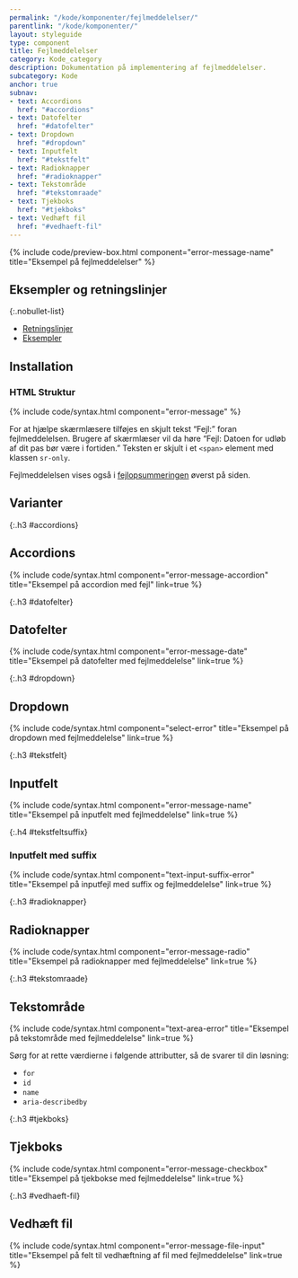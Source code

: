 ```yaml
---
permalink: "/kode/komponenter/fejlmeddelelser/"
parentlink: "/kode/komponenter/"
layout: styleguide
type: component
title: Fejlmeddelelser
category: Kode_category
description: Dokumentation på implementering af fejlmeddelelser.
subcategory: Kode
anchor: true
subnav:
- text: Accordions
  href: "#accordions"
- text: Datofelter
  href: "#datofelter"
- text: Dropdown
  href: "#dropdown"
- text: Inputfelt
  href: "#tekstfelt"
- text: Radioknapper
  href: "#radioknapper"
- text: Tekstområde
  href: "#tekstomraade"
- text: Tjekboks
  href: "#tjekboks"
- text: Vedhæft fil
  href: "#vedhaeft-fil"
---
```


{% include code/preview-box.html component="error-message-name" title="Eksempel på fejlmeddelelser" %}

## Eksempler og retningslinjer

{:.nobullet-list}
- <a href="/komponenter/fejlmeddelelser/#retningslinjer">Retningslinjer</a>
- <a href="/komponenter/fejlmeddelelser/">Eksempler</a>

## Installation

### HTML Struktur

{% include code/syntax.html component="error-message" %}

For at hjælpe skærmlæsere tilføjes en skjult tekst “Fejl:” foran fejlmeddelelsen. Brugere af skærmlæser vil da høre “Fejl: Datoen for udløb af dit pas bør være i fortiden.”
Teksten er skjult i et `<span>` element med klassen `sr-only`.

Fejlmeddelelsen vises også i <a href="/kode/komponenter/fejlopsummering/">fejlopsummeringen</a> øverst på siden.

## Varianter

{:.h3 #accordions}
## Accordions

{% include code/syntax.html component="error-message-accordion" title="Eksempel på accordion med fejl" link=true %}
 
{:.h3 #datofelter}
## Datofelter

{% include code/syntax.html component="error-message-date" title="Eksempel på datofelter med fejlmeddelelse" link=true %}

{:.h3 #dropdown}
## Dropdown

{% include code/syntax.html component="select-error" title="Eksempel på dropdown med fejlmeddelelse" link=true %}

{:.h3 #tekstfelt}
## Inputfelt

{% include code/syntax.html component="error-message-name" title="Eksempel på inputfelt med fejlmeddelelse" link=true %}

{:.h4 #tekstfeltsuffix}
### Inputfelt med suffix

{% include code/syntax.html component="text-input-suffix-error" title="Eksempel på inputfejl med suffix og fejlmeddelelse" link=true %}

{:.h3 #radioknapper}
## Radioknapper

{% include code/syntax.html component="error-message-radio" title="Eksempel på radioknapper med fejlmeddelelse" link=true %}

{:.h3 #tekstomraade}
## Tekstområde

{% include code/syntax.html component="text-area-error" title="Eksempel på tekstområde med fejlmeddelelse" link=true %}

Sørg for at rette værdierne i følgende attributter, så de svarer til din løsning:

- `for`
- `id`
- `name`
- `aria-describedby`


{:.h3 #tjekboks}
## Tjekboks

{% include code/syntax.html component="error-message-checkbox" title="Eksempel på tjekbokse med fejlmeddelelse" link=true %}

{:.h3 #vedhaeft-fil}
## Vedhæft fil

{% include code/syntax.html component="error-message-file-input" title="Eksempel på felt til vedhæftning af fil med fejlmeddelelse" link=true %}
